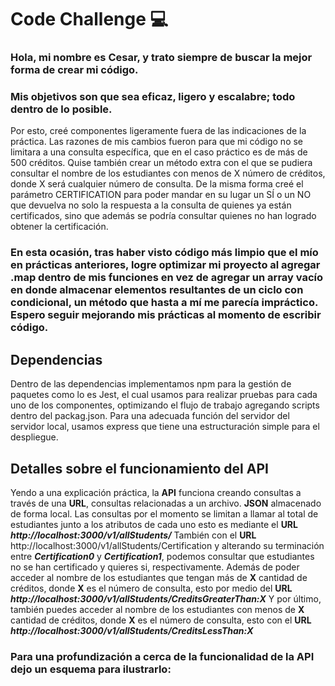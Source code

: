 #  Code Challenge 💻


### Hola, mi nombre es Cesar, y trato siempre de buscar la mejor forma de crear mi código. 
### Mis objetivos son que sea eficaz, ligero y escalabre; todo dentro de lo posible. 


Por esto, creé componentes ligeramente fuera de las indicaciones de la práctica. 
Las razones de mis cambios fueron para que mi código no se limitara a una consulta específica, que en el caso práctico es de más de 500 créditos. Quise también crear un método extra con el que se pudiera consultar el nombre de los estudiantes con menos de X número de créditos, donde X será cualquier número de consulta. 
De la misma forma creé el parámetro CERTIFICATION para poder mandar en su lugar un SÍ o un NO que devuelva no solo la respuesta a la consulta de quienes ya están certificados, sino que además se podría consultar quienes no han logrado obtener la certificación. 


### En esta ocasión, tras haber visto código más limpio que el mío en prácticas anteriores, logre optimizar mi proyecto al agregar .map dentro de mis funciones en vez de agregar un array vacío en donde almacenar elementos resultantes de un ciclo con condicional, un método que hasta a mí me parecía impráctico. Espero seguir mejorando mis prácticas al momento de escribir código. 


## Dependencias


Dentro de las dependencias implementamos npm para la gestión de paquetes como lo es Jest, el cual usamos para realizar pruebas para cada uno de los componentes, optimizando el flujo de trabajo agregando scripts dentro del packag.json. 
Para una adecuada función del servidor del servidor local, usamos express que tiene una estructuración simple para el despliegue. 


## Detalles sobre el funcionamiento del API

Yendo a una explicación práctica, la **API** funciona creando consultas a través de una **URL**, consultas relacionadas a un archivo. **JSON** almacenado de forma local. 
Las consultas por el momento se limitan a llamar al total de estudiantes junto a los atributos de cada uno esto es mediante el **URL** ***http://localhost:3000/v1/allStudents/*** 
También con el **URL** http://localhost:3000/v1/allStudents/Certification y alterando su terminación entre ***Certification0*** y ***Certification1***, podemos consultar que estudiantes no se han certificado y quieres si, respectivamente. 
Además de poder acceder al nombre de los estudiantes que tengan más de **X** cantidad de créditos, donde **X** es el número de consulta, esto por medio del **URL** ***http://localhost:3000/v1/allStudents/CreditsGreaterThan:X***
Y por último, también puedes acceder al nombre de los estudiantes con menos de **X** cantidad de créditos, donde **X** es el número de consulta, esto con el **URL** ***http://localhost:3000/v1/allStudents/CreditsLessThan:X***

### Para una profundización a cerca de la funcionalidad de la API dejo un esquema para ilustrarlo:



